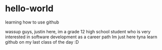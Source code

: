 # hello-world
learning how to use github 

wassup guys, justin here, im a grade 12 high school student who is very interested in software development as a career path
Im just here tyna learn github on my last class of the day :D
